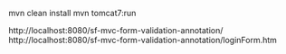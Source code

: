mvn clean install
mvn tomcat7:run

http://localhost:8080/sf-mvc-form-validation-annotation/
http://localhost:8080/sf-mvc-form-validation-annotation/loginForm.htm

